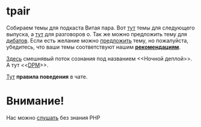 # tpair

Собираем темы для подкаста Витая пара. Вот [тут](388.md) темы для следующего выпуска, а [тут](talkabout.md) для разговоров о.
Так же можно предложить тему для [дибатов](Debate.md).
Если есть желание можно [предложить](themes_from_listeners.md) тему, но пожалуйста, убедитесь, что ваши темы соответствуют нашим **[рекомендациям](Recommendations_for_the_proposed_topics.md)**.

[Здесь](NightMarket.md) смешнявый поток сознания под названием <<Ночной деплой>>. А тут <<[DPM](DPM.md)>>.

[Тут](Rules_of_conduct_in_chat.md) **правила поведения** в чате.

# Внимание!

Нас можно [слушать](https://tpair.org "tpair.org") без знания PHP

